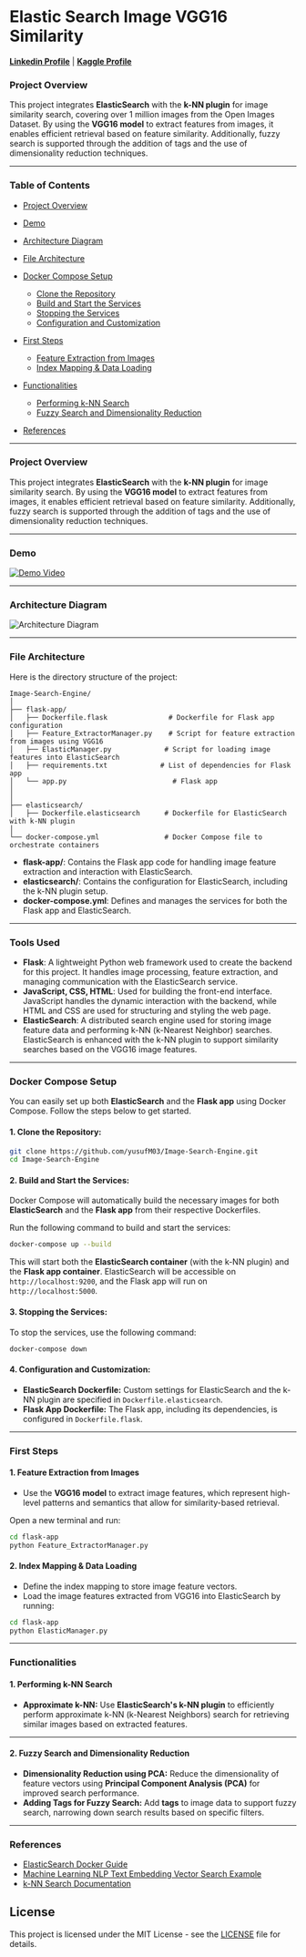 # **Elastic Search Image VGG16 Similarity**

[**Linkedin Profile**](https://www.linkedin.com/in/youssef-makhlouf-608aa622a/) |
[**Kaggle Profile**](https://www.kaggle.com/yusuf03) 

### **Project Overview**
This project integrates **ElasticSearch** with the **k-NN plugin** for image similarity search, covering over 1 million images from the Open Images Dataset. By using the **VGG16 model** to extract features from images, it enables efficient retrieval based on feature similarity. Additionally, fuzzy search is supported through the addition of tags and the use of dimensionality reduction techniques.

---
### **Table of Contents**
- [Project Overview](#project-overview)
- [Demo](#Demo)
- [Architecture Diagram](#architecture-diagram)
- [File Architecture](#file-architecture)

- [Docker Compose Setup](#docker-compose-setup)
  - [Clone the Repository](#clone-the-repository)
  - [Build and Start the Services](#build-and-start-the-services)
  - [Stopping the Services](#stopping-the-services)
  - [Configuration and Customization](#configuration-and-customization)
- [First Steps](#first-steps)
  - [Feature Extraction from Images](#feature-extraction-from-images)
  - [Index Mapping & Data Loading](#index-mapping--data-loading)
- [Functionalities](#functionalities)
  - [Performing k-NN Search](#performing-knn-search)
  - [Fuzzy Search and Dimensionality Reduction](#fuzzy-search-and-dimensionality-reduction)
- [References](#references)

---

### **Project Overview**
This project integrates **ElasticSearch** with the **k-NN plugin** for image similarity search. By using the **VGG16 model** to extract features from images, it enables efficient retrieval based on feature similarity. Additionally, fuzzy search is supported through the addition of tags and the use of dimensionality reduction techniques.

---
### **Demo**
[![Demo Video](https://github.com/yusufM03/Image-Search-Engine/blob/main/assets/thumbnail.png)](https://github.com/yusufM03/Image-Search-Engine/blob/main/assets/Demo.mp4)

---

### **Architecture Diagram**
![Architecture Diagram](assets/diagram.png)

---

### **File Architecture**

Here is the directory structure of the project:

```plaintext
Image-Search-Engine/
│
├── flask-app/
│   ├── Dockerfile.flask               # Dockerfile for Flask app configuration
│   ├── Feature_ExtractorManager.py    # Script for feature extraction from images using VGG16
│   ├── ElasticManager.py             # Script for loading image features into ElasticSearch
│   ├── requirements.txt             # List of dependencies for Flask app
│   └── app.py                          # Flask app
│       
│
├── elasticsearch/
│   ├── Dockerfile.elasticsearch      # Dockerfile for ElasticSearch with k-NN plugin
│                        
└── docker-compose.yml                # Docker Compose file to orchestrate containers
```

- **flask-app/**: Contains the Flask app code for handling image feature extraction and interaction with ElasticSearch.
- **elasticsearch/**: Contains the configuration for ElasticSearch, including the k-NN plugin setup.
- **docker-compose.yml**: Defines and manages the services for both the Flask app and ElasticSearch.

---

### **Tools Used**

- **Flask**: A lightweight Python web framework used to create the backend for this project. It handles image processing, feature extraction, and managing communication with the ElasticSearch service.
- **JavaScript, CSS, HTML**: Used for building the front-end interface. JavaScript handles the dynamic interaction with the backend, while HTML and CSS are used for structuring and styling the web page.
- **ElasticSearch**: A distributed search engine used for storing image feature data and performing k-NN (k-Nearest Neighbor) searches. ElasticSearch is enhanced with the k-NN plugin to support similarity searches based on the VGG16 image features.
---

### **Docker Compose Setup**

You can easily set up both **ElasticSearch** and the **Flask app** using Docker Compose. Follow the steps below to get started.

#### **1. Clone the Repository:**
```bash
git clone https://github.com/yusufM03/Image-Search-Engine.git
cd Image-Search-Engine
```

#### **2. Build and Start the Services:**
Docker Compose will automatically build the necessary images for both **ElasticSearch** and the **Flask app** from their respective Dockerfiles.

Run the following command to build and start the services:

```bash
docker-compose up --build
```

This will start both the **ElasticSearch container** (with the k-NN plugin) and the **Flask app container**. ElasticSearch will be accessible on `http://localhost:9200`, and the Flask app will run on `http://localhost:5000`.

#### **3. Stopping the Services:**
To stop the services, use the following command:

```bash
docker-compose down
```

#### **4. Configuration and Customization:**
- **ElasticSearch Dockerfile:** Custom settings for ElasticSearch and the k-NN plugin are specified in `Dockerfile.elasticsearch`.
- **Flask App Dockerfile:** The Flask app, including its dependencies, is configured in `Dockerfile.flask`.

---

### **First Steps**

#### **1. Feature Extraction from Images**
- Use the **VGG16 model** to extract image features, which represent high-level patterns and semantics that allow for similarity-based retrieval.

Open a new terminal and run:
```bash
cd flask-app
python Feature_ExtractorManager.py
```

#### **2. Index Mapping & Data Loading**
- Define the index mapping to store image feature vectors.
- Load the image features extracted from VGG16 into ElasticSearch by running:
```bash
cd flask-app
python ElasticManager.py
```

---

### **Functionalities**

#### **1. Performing k-NN Search**

- **Approximate k-NN:** Use **ElasticSearch's k-NN plugin** to efficiently perform approximate k-NN (k-Nearest Neighbors) search for retrieving similar images based on extracted features.

---

#### **2. Fuzzy Search and Dimensionality Reduction**

- **Dimensionality Reduction using PCA:** Reduce the dimensionality of feature vectors using **Principal Component Analysis (PCA)** for improved search performance.
- **Adding Tags for Fuzzy Search:** Add **tags** to image data to support fuzzy search, narrowing down search results based on specific filters.

---

### **References**
- [ElasticSearch Docker Guide](https://www.elastic.co/guide/en/elasticsearch/reference/index.html)
- [Machine Learning NLP Text Embedding Vector Search Example](https://www.elastic.co/blog/using-elasticsearch-for-vector-search)
- [k-NN Search Documentation](https://www.elastic.co/guide/en/elasticsearch/plugins/current/knn.html)


## License
This project is licensed under the MIT License - see the [LICENSE](LICENSE) file for details.






